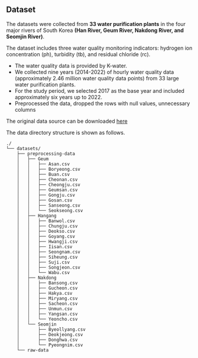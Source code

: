 ## Dataset

The datasets were collected from **33 water purification plants** in the four major rivers of South Korea **(Han River, Geum River, Nakdong River, and Seomjin River)**.

The dataset includes three water quality monitoring indicators: 
hydrogen ion concentration (ph), turbidity (tb), and residual chloride (rc). 

* The water quality data is provided by K-water.
* We collected nine years (2014-2022) of hourly water quality data (approximately 2.46 million water quality data points) from 33 large water purification plants.
* For the study period, we selected 2017 as the base year and included approximately six years up to 2022.
* Preprocessed the data, dropped the rows with null values, unnecessary columns

The original data source can be downloaded [here](https://www.data.go.kr/data/15057290/openapi.do)


The data directory structure is shown as follows. 
```
./
└── datasets/
    ├── preprocessing-data
    │   ├── Geum
    │   │   ├── Asan.csv
    │   │   ├── Boryeong.csv
    │   │   ├── Buan.csv
    │   │   ├── Cheonan.csv
    │   │   ├── Cheongju.csv
    │   │   ├── Geumsan.csv
    │   │   ├── Gongju.csv
    │   │   ├── Gosan.csv
    │   │   ├── Sanseong.csv        
    │   │   └── Seokseong.csv
    │   ├── Hangang
    │   │   ├── Banwol.csv
    │   │   ├── Chungju.csv
    │   │   ├── Deokso.csv
    │   │   ├── Goyang.csv
    │   │   ├── Hwangji.csv
    │   │   ├── Iisan.csv
    │   │   ├── Seongnam.csv
    │   │   ├── Siheung.csv
    │   │   ├── Suji.csv
    │   │   ├── Songjeon.csv     
    │   │   └── Wabu.csv
    │   ├── Nakdong
    │   │   ├── Bansong.csv
    │   │   ├── Gucheon.csv
    │   │   ├── Hakya.csv
    │   │   ├── Miryang.csv
    │   │   ├── Sacheon.csv
    │   │   ├── Unmun.csv
    │   │   ├── Yangsan.csv
    │   │   └── Yeoncho.csv
    │   └── Seomjin
    │       ├── Byeollyang.csv
    │       ├── Deokjeong.csv
    │       ├── Donghwa.csv
    │       └── Pyeongnim.csv
    └── raw-data
```
